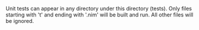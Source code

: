 Unit tests can appear in any directory under this directory (tests).
Only files starting with 't' and ending with '.nim' will be built and run.
All other files will be ignored.
